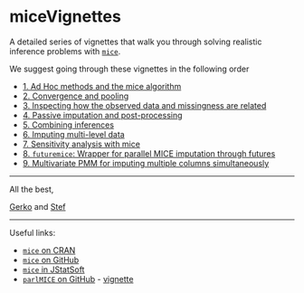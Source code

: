 # miceVignettes

A detailed series of vignettes that walk you through solving realistic inference problems with [`mice`](https://cran.r-project.org/web/packages/mice/index.html).

We suggest going through these vignettes in the following order

- [1. Ad Hoc methods and the mice algorithm](https://www.gerkovink.com/miceVignettes/Ad_hoc_and_mice/Ad_hoc_methods.html)
- [2. Convergence and pooling](https://www.gerkovink.com/miceVignettes/Convergence_pooling/Convergence_and_pooling.html)
- [3. Inspecting how the observed data and missingness are related](https://www.gerkovink.com/miceVignettes/Missingness_inspection/Missingness_inspection.html)
- [4. Passive imputation and post-processing](https://www.gerkovink.com/miceVignettes/Passive_Post_processing/Passive_imputation_post_processing.html)
- [5. Combining inferences](https://www.gerkovink.com/miceVignettes/Combining_inferences/Combining_inferences.html)
- [6. Imputing multi-level data](https://www.gerkovink.com/miceVignettes/Multi_level/Multi_level_data.html)
- [7. Sensitivity analysis with mice](https://www.gerkovink.com/miceVignettes/Sensitivity_analysis/Sensitivity_analysis.html)
- [8. `futuremice`: Wrapper for parallel MICE imputation through futures](https://www.gerkovink.com/miceVignettes/futuremice/Vignette_futuremice.html)
- [9. Multivariate PMM for imputing multiple columns simultaneously](https://www.gerkovink.com/miceVignettes/mpmm/mpmm-vignette.html)

---

All the best,

[Gerko](https://www.gerkovink.com) and [Stef](http://www.stefvanbuuren.nl)

---

Useful links:

- [`mice` on CRAN](https://cran.r-project.org/web/packages/mice/index.html)
- [`mice` on GitHub](https://github.com/stefvanbuuren/mice)
- [`mice` in JStatSoft](https://www.jstatsoft.org/article/view/v045i03)
- [`parlMICE` on GitHub](https://github.com/gerkovink/parlMICE) - [vignette](https://www.gerkovink.com/parlMICE/Vignette_parlMICE.html)
